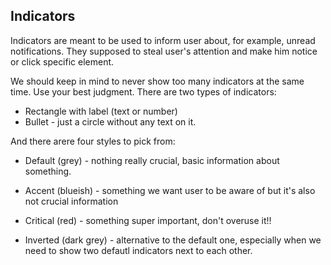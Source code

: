 ## Indicators

Indicators are meant to be used to inform user about, for example, unread
notifications. They supposed to steal user&apos;s attention and make him notice
or click specific element.

We should keep in mind to never show too many indicators at the same time. Use
your best judgment. There are two types of indicators:

- Rectangle with label (text or number)
- Bullet - just a circle without any text on it.

And there arere four styles to pick from:

- Default (grey) - nothing really crucial, basic information about something.

- Accent (blueish) - something we want user to be aware of but it&apos;s also
  not crucial information

- Critical (red) - something super important, don&apos;t overuse it!!

- Inverted (dark grey) - alternative to the default one, especially when we need
  to show two defautl indicators next to each other.
